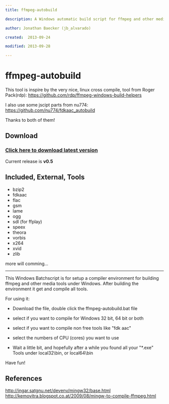 ```yaml
---
title: ffmpeg-autobuild

description: A Windows automatic build script for ffmpeg and other media tools

author: Jonathan Baecker (jb_alvarado)

created:  2013-09-24

modified: 2013-09-28

---
```


ffmpeg-autobuild
=========

This tool is inspire by the very nice, linux cross compile, tool from Roger Pack(rdp):
https://github.com/rdp/ffmpeg-windows-build-helpers

I also use some jscipt parts from nu774:
https://github.com/nu774/fdkaac_autobuild

Thanks to both of them!


Download
--------

### [Click here to download latest version](https://github.com/jb-alvarado/media-autobuild_suite/archive/master.zip)

Current release is **v0.5**


Included, External, Tools
--------

 - bzip2
 - fdkaac
 - flac
 - gsm
 - lame
 - ogg
 - sdl (for ffplay)
 - speex
 - theora
 - vorbis
 - x264
 - xvid
 - zlib

more will comming... 


--------


This Windows Batchscript is for setup a compiler environment for building ffmpeg and other media tools under Windows.
After building the environment it get and compile all tools.

For using it: 
 - Download the file, double click the ffmpeg-autobuild.bat file 
 - select if you want to compile for Windows 32 bit, 64 bit or both
 - select if you want to compile non free tools like "fdk aac"
 - select the numbers of CPU (cores) you want to use
 
 - Wait a little bit, and hopefully after a while you found all your "*.exe" Tools under local32\bin, or local64\bin 

Have fun!


References
--------

http://ingar.satgnu.net/devenv/mingw32/base.html
http://kemovitra.blogspot.co.at/2009/08/mingw-to-compile-ffmpeg.html



 